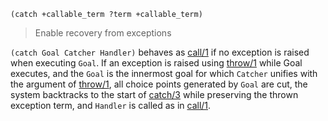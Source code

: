 ```
(catch +callable_term ?term +callable_term)
```

> Enable recovery from exceptions

`(catch Goal Catcher Handler)` behaves as [call/1](#call) if no exception is raised when executing `Goal`. If an exception is raised using [throw/1](#throw) while Goal executes, and the `Goal` is the innermost goal for which `Catcher` unifies with the argument of [throw/1](#throw), all choice points generated by `Goal` are cut, the system backtracks to the start of [catch/3](#catch) while preserving the thrown exception term, and `Handler` is called as in [call/1](#call).